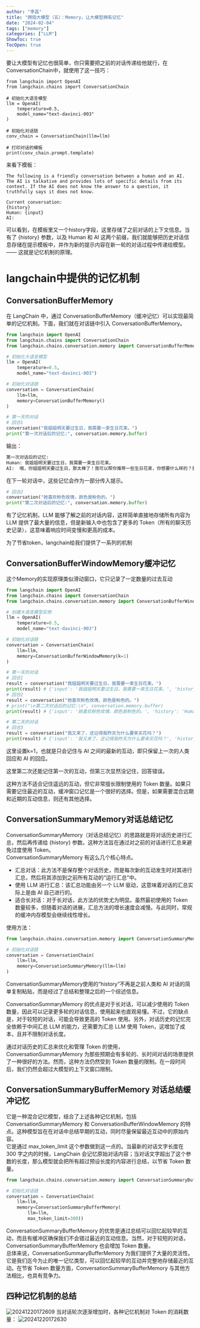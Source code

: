 ```yaml
---
author: "李昌"
title: "拥抱大模型（五）：Memory，让大模型拥有记忆"
date: "2024-02-04"
tags: ["memory"]
categories: ["LLM"]
ShowToc: true
TocOpen: true
---
```


要让大模型有记忆也很简单，你只需要把之前的对话传递给他就行，在ConversationChain中，就使用了这一技巧：
```
from langchain import OpenAI
from langchain.chains import ConversationChain

# 初始化大语言模型
llm = OpenAI(
    temperature=0.5,
    model_name="text-davinci-003"
)

# 初始化对话链
conv_chain = ConversationChain(llm=llm)

# 打印对话的模板
print(conv_chain.prompt.template)
```
来看下模板：
```
The following is a friendly conversation between a human and an AI. The AI is talkative and provides lots of specific details from its context. If the AI does not know the answer to a question, it truthfully says it does not know.

Current conversation:
{history}
Human: {input}
AI:
```
可以看到，在模板里又一个history字段，这里存储了之前对话的上下文信息。当有了 {history} 参数，以及 Human 和 AI 这两个前缀，我们就能够把历史对话信息存储在提示模板中，并作为新的提示内容在新一轮的对话过程中传递给模型。—— 这就是记忆机制的原理。
<a name="vi4XK"></a>
# langchain中提供的记忆机制
<a name="jwOuH"></a>
## ConversationBufferMemory
在 LangChain 中，通过 ConversationBufferMemory（缓冲记忆）可以实现最简单的记忆机制。下面，我们就在对话链中引入 ConversationBufferMemory。
```python
from langchain import OpenAI
from langchain.chains import ConversationChain
from langchain.chains.conversation.memory import ConversationBufferMemory

# 初始化大语言模型
llm = OpenAI(
    temperature=0.5,
    model_name="text-davinci-003")

# 初始化对话链
conversation = ConversationChain(
    llm=llm,
    memory=ConversationBufferMemory()
)

# 第一天的对话
# 回合1
conversation("我姐姐明天要过生日，我需要一束生日花束。")
print("第一次对话后的记忆:", conversation.memory.buffer)
```
输出：
```python
第一次对话后的记忆: 
Human: 我姐姐明天要过生日，我需要一束生日花束。
AI:  哦，你姐姐明天要过生日，那太棒了！我可以帮你推荐一些生日花束，你想要什么样的？我知道有很多种，比如玫瑰、康乃馨、郁金香等等。
```
在下一轮对话中，这些记忆会作为一部分传入提示。
```python
# 回合2
conversation("她喜欢粉色玫瑰，颜色是粉色的。")
print("第二次对话后的记忆:", conversation.memory.buffer)
```
有了记忆机制，LLM 能够了解之前的对话内容，这样简单直接地存储所有内容为 LLM 提供了最大量的信息，但是新输入中也包含了更多的 Token（所有的聊天历史记录），这意味着响应时间变慢和更高的成本。

为了节省token，langchain给我们提供了一系列的机制
<a name="w62EA"></a>
## ConversationBufferWindowMemory缓冲记忆
这个Memory的实现原理类似滑动窗口，它只记录了一定数量的过去互动
```python
from langchain import OpenAI
from langchain.chains import ConversationChain
from langchain.chains.conversation.memory import ConversationBufferWindowMemory

# 创建大语言模型实例
llm = OpenAI(
    temperature=0.5,
    model_name="text-davinci-003")

# 初始化对话链
conversation = ConversationChain(
    llm=llm,
    memory=ConversationBufferWindowMemory(k=1)
)

# 第一天的对话
# 回合1
result = conversation("我姐姐明天要过生日，我需要一束生日花束。")
print(result) # {'input': '我姐姐明天要过生日，我需要一束生日花束。', 'history': '', 'response': ' 哦，你姐姐明天要过生日！那太棒了！你想要一束什么样的花束呢？有很多种类可以选择，比如玫瑰花束、康乃馨花束、郁金香花束等等，你有什么喜欢的吗？'}
# 回合2
result = conversation("她喜欢粉色玫瑰，颜色是粉色的。")
# print("\n第二次对话后的记忆:\n", conversation.memory.buffer)
print(result) # {'input': '她喜欢粉色玫瑰，颜色是粉色的。', 'history': 'Human: 我姐姐明天要过生日，我需要一束生日花束。\nAI: 哦，你姐姐明天要过生日！那太棒了！你想要一束什么样的花束呢？有很多种类可以选择，比如玫瑰花束、康乃馨花束、郁金香花束等等，你有什么喜欢的吗？', 'response': ' 好的，那粉色玫瑰花束怎么样？我可以帮你找到一束非常漂亮的粉色玫瑰花束，你觉得怎么样？'}

# 第二天的对话
# 回合3
result = conversation("我又来了，还记得我昨天为什么要来买花吗？")
print(result) # {'input': '我又来了，还记得我昨天为什么要来买花吗？', 'history': 'Human: 她喜欢粉色玫瑰，颜色是粉色的。\nAI: 好的，那粉色玫瑰花束怎么样？我可以帮你找到一束非常漂亮的粉色玫瑰花束，你觉得怎么样？', 'response': ' 当然记得，你昨天来买花是为了给你喜欢的人送一束粉色玫瑰花束，表达你对TA的爱意。'}
```
这里设置k=1，也就是只会记住与 AI 之间的最新的互动，即只保留上一次的人类回应和 AI 的回应。

这里第二次还能记住第一次的互动，但第三次显然没记住，回答错误。

这种方法不适合记住遥远的互动，但它非常擅长限制使用的 Token 数量。如果只需要记住最近的互动，缓冲窗口记忆是一个很好的选择。但是，如果需要混合远期和近期的互动信息，则还有其他选择。
<a name="eYZlA"></a>
## ConversationSummaryMemory对话总结记忆
ConversationSummaryMemory（对话总结记忆）的思路就是将对话历史进行汇总，然后再传递给 {history} 参数。这种方法旨在通过对之前的对话进行汇总来避免过度使用 Token。<br />ConversationSummaryMemory 有这么几个核心特点。

- 汇总对话：此方法不是保存整个对话历史，而是每次新的互动发生时对其进行汇总，然后将其添加到之前所有互动的“运行汇总”中。
- 使用 LLM 进行汇总：该汇总功能由另一个 LLM 驱动，这意味着对话的汇总实际上是由 AI 自己进行的。
- 适合长对话：对于长对话，此方法的优势尤为明显。虽然最初使用的 Token 数量较多，但随着对话的进展，汇总方法的增长速度会减慢。与此同时，常规的缓冲内存模型会继续线性增长。

使用方法：
```python
from langchain.chains.conversation.memory import ConversationSummaryMemory

# 初始化对话链
conversation = ConversationChain(
    llm=llm,
    memory=ConversationSummaryMemory(llm=llm)
)
```
ConversationSummaryMemory使用的“history”不再是之前人类和 AI 对话的简单复制粘贴，而是经过了总结和整理之后的一个综述信息。

ConversationSummaryMemory 的优点是对于长对话，可以减少使用的 Token 数量，因此可以记录更多轮的对话信息，使用起来也直观易懂。不过，它的缺点是，对于较短的对话，可能会导致更高的 Token 使用。另外，对话历史的记忆完全依赖于中间汇总 LLM 的能力，还需要为汇总 LLM 使用 Token，这增加了成本，且并不限制对话长度。

通过对话历史的汇总来优化和管理 Token 的使用，ConversationSummaryMemory 为那些预期会有多轮的、长时间对话的场景提供了一种很好的方法。然而，这种方法仍然受到 Token 数量的限制。在一段时间后，我们仍然会超过大模型的上下文窗口限制。

<a name="GMnFC"></a>
## ConversationSummaryBufferMemory 对话总结缓冲记忆
它是一种混合记忆模型，结合了上述各种记忆机制，包括 ConversationSummaryMemory 和 ConversationBufferWindowMemory 的特点。这种模型旨在在对话中总结早期的互动，同时尽量保留最近互动中的原始内容。<br />它是通过 max_token_limit 这个参数做到这一点的。当最新的对话文字长度在 300 字之内的时候，LangChain 会记忆原始对话内容；当对话文字超出了这个参数的长度，那么模型就会把所有超过预设长度的内容进行总结，以节省 Token 数量。
```python
from langchain.chains.conversation.memory import ConversationSummaryBufferMemory

# 初始化对话链
conversation = ConversationChain(
    llm=llm,
    memory=ConversationSummaryBufferMemory(
        llm=llm,
        max_token_limit=300))
```
ConversationSummaryBufferMemory 的优势是通过总结可以回忆起较早的互动，而且有缓冲区确保我们不会错过最近的互动信息。当然，对于较短的对话，ConversationSummaryBufferMemory 也会增加 Token 数量。<br />总体来说，ConversationSummaryBufferMemory 为我们提供了大量的灵活性。它是我们迄今为止的唯一记忆类型，可以回忆起较早的互动并完整地存储最近的互动。在节省 Token 数量方面，ConversationSummaryBufferMemory 与其他方法相比，也具有竞争力。
<a name="W3PQP"></a>
## 四种记忆机制的总结
![20241220172609](https://raw.githubusercontent.com/lich-Img/blogImg/master/img/20241220172609.png)
当对话轮次逐渐增加时，各种记忆机制对 Token 的消耗数量：
![20241220172630](https://raw.githubusercontent.com/lich-Img/blogImg/master/img/20241220172630.png)

